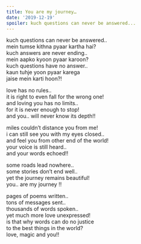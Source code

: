 ```yaml
---
title: You are my journey…
date: '2019-12-19'
spoiler: kuch questions can never be answered...
---
```

kuch questions can never be answered.. <br />
mein tumse kithna pyaar kartha hai?<br />
kuch answers are never ending..<br />
mein aapko kyoon pyaar karoon?<br />
kuch questions have no answer..<br />
kaun tuhje yoon pyaar karega<br />
jaise mein karti hoon?!<br />

love has no rules..<br />
it is right to even fall for the wrong one!<br />
and loving you has no limits..<br />
for it is never enough to stop!<br />
and you.. will never know its depth!!<br />

miles couldn’t distance you from me!<br />
i can still see you with my eyes closed..<br />
and feel you from other end of the world!<br />
your voice is still heard..<br />
and your words echoed!!<br />

some roads lead nowhere..<br />
some stories don’t end well..<br />
yet the journey remains beautiful!<br />
you.. are my journey !!<br />

pages of poems written..<br />
tons of messages sent..<br />
thousands of words spoken..<br />
yet much more love unexpressed!<br />
is that why words can do no justice<br />
to the best things in the world?<br />
love, magic and you!!<br />
